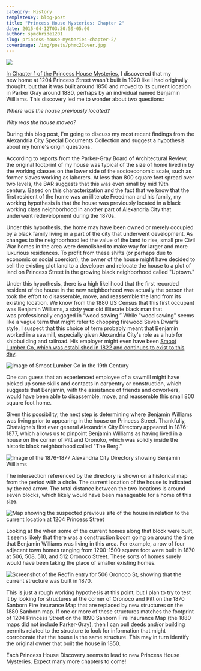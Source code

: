 ```yaml
---
category: History
templateKey: blog-post
title: "Princess House Mysteries: Chapter 2"
date: 2015-04-12T03:30:59-05:00   
author: spmcbride1201
slug: princess-house-mysteries-chapter-2/
coverimage: /img/posts/phmc2Cover.jpg
---
```


![](/img/posts/phmc2Cover.jpg)

<a href="https://www.bushido.codes/princess-house-mysteries-chapter-1" target="_blank">In Chapter 1 of the Princess House Mysteries</a>, I discovered that my new home at 1204 Princess Street wasn't built in 1920 like I had originally thought, but that it was built around 1850 and moved to its current location in Parker Gray around 1880, perhaps by an individual named Benjamin Williams. This discovery led me to wonder about two questions:

<em>Where was the house previously located?</em>

<em>Why was the house moved?</em>

During this blog post, I'm going to discuss my most recent findings from the Alexandria City Special Documents Collection and suggest a hypothesis about my home's origin questions.

According to reports from the Parker-Gray Board of Architectural Review, the original footprint of my house was typical of the size of home lived in by the working classes on the lower side of the socioeconomic scale, such as former slaves working as laborers. At less than 800 square feet spread over two levels, the BAR suggests that this was even small by mid 19th century. Based on this characterization and the fact that we know that the first resident of the home was an illiterate Freedman and his family, my working hypothesis is that the house was previously located in a black working class neighborhood in another part of Alexandria City that underwent redevelopment during the 1870s.

Under this hypothesis, the home may have been owned or merely occupied by a black family living in a part of the city that underwent development. As changes to the neighborhood led the value of the land to rise, small pre Civil War homes in the area were demolished to make way for larger and more luxurious residences. To profit from these shifts (or perhaps due to economic or social coercion), the owner of the house might have decided to sell the existing plot land to a developer and relocate the house to a plot of land on Princess Street in the growing black neighborhood called "Uptown."

Under this hypothesis, there is a high likelihood that the first recorded resident of the house in the new neighborhood was actually the person that took the effort to disassemble, move, and reassemble the land from its existing location. We know from the 1880 US Census that this first occupant was Benjamin Williams, a sixty year old illiterate black man that was professionally engaged in “wood sawing.” While "wood sawing" seems like a vague term that might refer to chopping firewood Seven Dwarfs style, I suspect that this choice of term probably meant that Benjamin worked in a sawmill, especially given Alexandria City's role as a hub for shipbuilding and railroad. His employer might even have been <a href="http://www.smootlumber.com/about/" target="_blank">Smoot Lumber Co, which was established in 1822 and continues to exist to this day</a>.

![Image of Smoot Lumber Co in the 19th Century](/img/posts/7.jpg)

One can guess that an experienced employee of a sawmill might have picked up some skills and contacts in carpentry or construction, which suggests that Benjamin, with the assistance of friends and coworkers, would have been able to disassemble, move, and reassemble this small 800 square foot home.

Given this possibility, the next step is determining where Benjamin Williams was living prior to appearing in the house on Princess Street. Thankfully, Chataigne’s first ever general Alexandria City Directory appeared in 1876-1877, which allows us to pinpoint Benjamin Williams as having lived in a house on the corner of Pitt and Oronoko, which was solidly inside the historic black neighborhood called "The Berg."

![Image of the 1876-1877 Alexandria City Directory showing Benjamin Williams](/img/posts/5.jpg)

The intersection referenced by the directory is shown on a historical map from the period with a circle. The current location of the house is indicated by the red arrow. The total distance between the two locations is around seven blocks, which likely would have been manageable for a home of this size.

![Map showing the suspected previous site of the house in relation to the current location at 1204 Princess Street](/img/posts/8.jpg)

Looking at the when some of the current homes along that block were built, it seems likely that there was a construction boom going on around the time that Benjamin Williams was living in this area. For example, a row of four adjacent town homes ranging from 1200-1500 square foot were built in 1870 at 506, 508, 510, and 512 Oronoco Street. These sorts of homes surely would have been taking the place of smaller existing homes.

![Screenshot of the Redfin entry for 506 Oronoco St, showing that the current structure was built in 1870.](/img/posts/6.jpg)

This is just a rough working hypothesis at this point, but I plan to try to test it by looking for structures at the corner of Oronoco and Pitt on the 1870 Sanborn Fire Insurance Map that are replaced by new structures on the 1880 Sanborn map. If one or more of these structures matches the footprint of 1204 Princess Street on the 1890 Sanborn Fire Insurance Map (the 1880 maps did not include Parker-Gray), then I can pull deeds and/or building permits related to the structure to look for information that might corroborate that the house is the same structure. This may in turn identify the original owner that built the house in 1850.

Each Princess House Discovery seems to lead to new Princess House Mysteries. Expect many more chapters to come!
